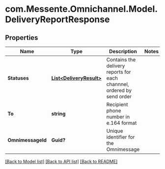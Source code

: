 # com.Messente.Omnichannel.Model.DeliveryReportResponse
## Properties

Name | Type | Description | Notes
------------ | ------------- | ------------- | -------------
**Statuses** | [**List&lt;DeliveryResult&gt;**](DeliveryResult.md) | Contains the delivery reports for each channnel, ordered by send order | 
**To** | **string** | Recipient phone number in e.164 format | 
**OmnimessageId** | **Guid?** | Unique identifier for the Omnimessage | 

[[Back to Model list]](../README.md#documentation-for-models) [[Back to API list]](../README.md#documentation-for-api-endpoints) [[Back to README]](../README.md)

